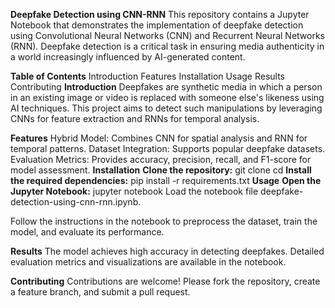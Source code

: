 **Deepfake Detection using CNN-RNN**
This repository contains a Jupyter Notebook that demonstrates the implementation of deepfake detection using Convolutional Neural Networks (CNN) and Recurrent Neural Networks (RNN). Deepfake detection is a critical task in ensuring media authenticity in a world increasingly influenced by AI-generated content.

**Table of Contents**
Introduction
Features
Installation
Usage
Results
Contributing
**Introduction**
Deepfakes are synthetic media in which a person in an existing image or video is replaced with someone else's likeness using AI techniques. This project aims to detect such manipulations by leveraging CNNs for feature extraction and RNNs for temporal analysis.

**Features**
Hybrid Model: Combines CNN for spatial analysis and RNN for temporal patterns.
Dataset Integration: Supports popular deepfake datasets.
Evaluation Metrics: Provides accuracy, precision, recall, and F1-score for model assessment.
**Installation**
**Clone the repository:**
git clone <repository-url>
cd <repository-name>
**Install the required dependencies:**
pip install -r requirements.txt
**Usage**
**Open the Jupyter Notebook:**
jupyter notebook
Load the notebook file deepfake-detection-using-cnn-rnn.ipynb.

Follow the instructions in the notebook to preprocess the dataset, train the model, and evaluate its performance.

**Results**
The model achieves high accuracy in detecting deepfakes. Detailed evaluation metrics and visualizations are available in the notebook.

**Contributing**
Contributions are welcome! Please fork the repository, create a feature branch, and submit a pull request.
